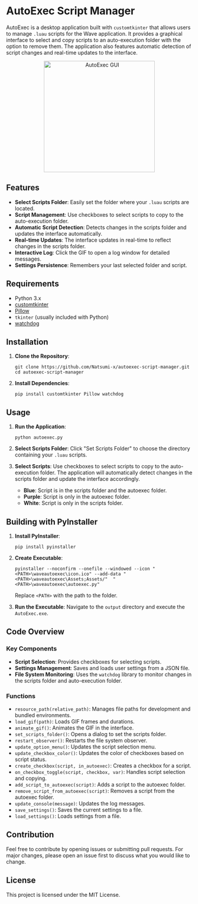 # AutoExec Script Manager

AutoExec is a desktop application built with `customtkinter` that allows users to manage `.luau` scripts for the Wave application. It provides a graphical interface to select and copy scripts to an auto-execution folder with the option to remove them. The application also features automatic detection of script changes and real-time updates to the interface.

<div align="center">
  <img src="Assets/autoexec.gif" alt="AutoExec GUI" width="300">
</div>

## Features

- **Select Scripts Folder**: Easily set the folder where your `.luau` scripts are located.
- **Script Management**: Use checkboxes to select scripts to copy to the auto-execution folder.
- **Automatic Script Detection**: Detects changes in the scripts folder and updates the interface automatically.
- **Real-time Updates**: The interface updates in real-time to reflect changes in the scripts folder.
- **Interactive Log**: Click the GIF to open a log window for detailed messages.
- **Settings Persistence**: Remembers your last selected folder and script.

## Requirements

- Python 3.x
- [customtkinter](https://github.com/TomSchimansky/CustomTkinter)
- [Pillow](https://python-pillow.org/)
- `tkinter` (usually included with Python)
- [watchdog](https://pypi.org/project/watchdog/)

## Installation

1. **Clone the Repository**:
   ```
   git clone https://github.com/Natsumi-x/autoexec-script-manager.git
   cd autoexec-script-manager
   ```

2. **Install Dependencies**:
   ```
   pip install customtkinter Pillow watchdog
   ```

## Usage

1. **Run the Application**:
   ```
   python autoexec.py
   ```

2. **Select Scripts Folder**: Click "Set Scripts Folder" to choose the directory containing your `.luau` scripts.

3. **Select Scripts**: Use checkboxes to select scripts to copy to the auto-execution folder. The application will automatically detect changes in the scripts folder and update the interface accordingly.

   - **Blue**: Script is in the scripts folder and the autoexec folder.
   - **Purple**: Script is only in the autoexec folder.
   - **White**: Script is only in the scripts folder.

## Building with PyInstaller

1. **Install PyInstaller**:
   ```
   pip install pyinstaller
   ```

2. **Create Executable**:
   ```
   pyinstaller --noconfirm --onefile --windowed --icon "<PATH>\waveautoexec\icon.ico" --add-data "<PATH>\waveautoexec\Assets;Assets/"  "<PATH>\waveautoexec\autoexec.py"
   ```
   Replace `<PATH>` with the path to the folder.

3. **Run the Executable**:
   Navigate to the `output` directory and execute the `AutoExec.exe`.

## Code Overview

### Key Components

- **Script Selection**: Provides checkboxes for selecting scripts.
- **Settings Management**: Saves and loads user settings from a JSON file.
- **File System Monitoring**: Uses the `watchdog` library to monitor changes in the scripts folder and auto-execution folder.

### Functions

- `resource_path(relative_path)`: Manages file paths for development and bundled environments.
- `load_gif(path)`: Loads GIF frames and durations.
- `animate_gif()`: Animates the GIF in the interface.
- `set_scripts_folder()`: Opens a dialog to set the scripts folder.
- `restart_observer()`: Restarts the file system observer.
- `update_option_menu()`: Updates the script selection menu.
- `update_checkbox_color()`: Updates the color of checkboxes based on script status.
- `create_checkbox(script, in_autoexec)`: Creates a checkbox for a script.
- `on_checkbox_toggle(script, checkbox, var)`: Handles script selection and copying.
- `add_script_to_autoexec(script)`: Adds a script to the autoexec folder.
- `remove_script_from_autoexec(script)`: Removes a script from the autoexec folder.
- `update_console(message)`: Updates the log messages.
- `save_settings()`: Saves the current settings to a file.
- `load_settings()`: Loads settings from a file.

## Contribution

Feel free to contribute by opening issues or submitting pull requests. For major changes, please open an issue first to discuss what you would like to change.

## License

This project is licensed under the MIT License.
